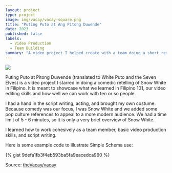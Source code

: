 ```yaml
---
layout: project
type: project
image: img/vacay/vacay-square.png
title: "Puting Puto at Ang Pitong Duwende"
date: 2023
published: false
labels:
  - Video Production
  - Team Building
summary: "A video project I helped create with a team doing a short retelling of Snow White for Filipino 101."
---
```


<img class="img-fluid" src="../img/vacay/vacay-home-page.png">

Puting Puto at Pitong Duwende (translated to White Puto and the Seven Elves) is a video project I starred in doing a comedic retelling of Snow White in Filipino. It is meant to showcase what we learned in Filipino 101, our video editing skills and how well we can work with ten or so people.

I had a hand in the script writing, acting, and brought my own costume. Because comedy was our focus, I was Snow White and we added some pop culture references to appeal to a more modern audience. We had a time limit of 5 - 6 minutes, so it is only a very brief overview of Snow White.

I learned how to work cohesively as a team member, basic video production skills, and script writing. 

Here is some example code to illustrate Simple Schema use:

{% gist 9defa1fb3f4eb593ba5fa9eacedca960 %}
 
Source: <a href="https://github.com/theVacay/vacay">theVacay/vacay</a>
